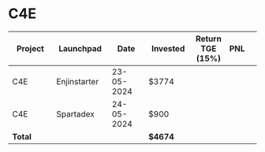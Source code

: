 # C4E



<table data-full-width="true"><thead><tr><th width="152">Project</th><th width="138">Launchpad</th><th width="132">Date</th><th width="133">Invested</th><th>Return TGE (15%)</th><th>PNL</th><th></th></tr></thead><tbody><tr><td>C4E</td><td>Enjinstarter</td><td>23-05-2024</td><td>$3774</td><td></td><td></td><td></td></tr><tr><td>C4E</td><td>Spartadex</td><td>24-05-2024</td><td>$900</td><td></td><td></td><td></td></tr><tr><td><strong>Total</strong></td><td></td><td></td><td><strong>$4674</strong></td><td></td><td></td><td></td></tr></tbody></table>


